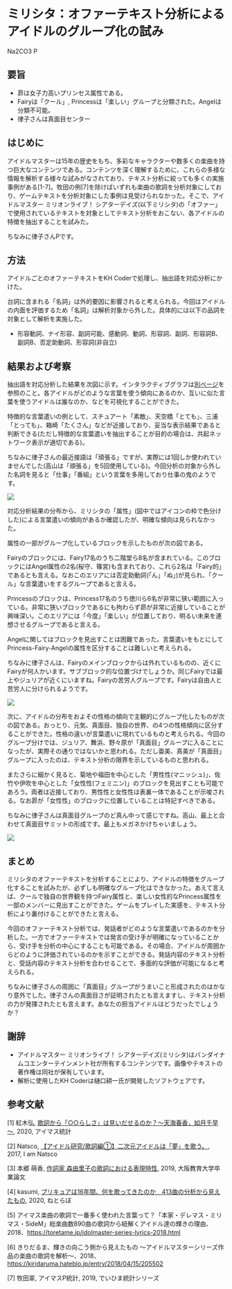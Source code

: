 # ミリシタ：オファーテキスト分析によるアイドルのグループ化の試み

Na2CO3 P

## 要旨

* 昴は女子力高いプリンセス属性である。
* Fairyは「クール」, Princessは「楽しい」グループと分類された。Angelは分類不可能。
* 律子さんは真面目センター

## はじめに

アイドルマスターは15年の歴史をもち、多彩なキャラクターや数多くの楽曲を持つ巨大なコンテンツである。コンテンツを深く理解するために、これらの多様な情報を解析する様々な試みがなされており、テキスト分析に絞っても多くの実施事例がある[1-7]。牧田の例[7]を除けばいずれも楽曲の歌詞を分析対象にしており、ゲームテキストを分析対象にした事例は見受けられなかった。そこで、アイドルマスター ミリオンライブ！ シアターデイズ(以下ミリシタ)の「オファー」で使用されているテキストを対象としてテキスト分析をおこない、各アイドルの特徴を抽出することを試みた。

ちなみに律子さんPです。


## 方法

アイドルごとのオファーテキストをKH Coderで処理し、抽出語を対応分析にかけた。

台詞に含まれる「名詞」は外的要因に影響されると考えられる。今回はアイドルの内面を評価するため「名詞」は解析対象から外した。具体的には以下の品詞を対象として解析を実施した。
   * 形容動詞、ナイ形容、副詞可能、感動詞、動詞、形容詞、副詞、形容詞B、副詞B、否定助動詞、形容詞(非自立)

## 結果および考察

抽出語を対応分析した結果を次図に示す。インタラクティブグラフは[別ページ](../../offer_text_analysis.html)を参照のこと。各アイドルがどのような言葉を使う傾向にあるのか、互いに似た言葉を使うアイドルは誰なのか、などを可視化することができた。

特徴的な言葉遣いの例として、スチュアート「素敵」、天空橋「とても」、三浦「とっても」、箱崎「たくさん」などが近接しており、妥当な表示結果であると判断できる(ただし特徴的な言葉遣いを抽出することが目的の場合は、共起ネットワーク表示が適切である)。

ちなみに律子さんの最近接語は「頑張る」ですが、実際には1回しか使われていませんでした(高山は「頑張る」を5回使用している)。今回分析の対象から外した名詞を見ると「仕事」「番組」という言葉を多用しており仕事の鬼のようです。

![](2020-08-23-17-52-13.png)


対応分析結果の分布から、ミリシタの「属性」(図中ではアイコンの枠で色分けした)による言葉遣いの傾向があるか確認したが、明確な傾向は見られなかった。

属性の一部がグループ化しているブロックを示したものが次の図である。

Fairyのブロックには、Fairy17名のうち二階堂ら8名が含まれている。このブロックにはAngel属性の2名(桜守、篠宮)も含まれており、これら2名は「Fairy的」であるとも言える。なおこのエリアには否定助動詞(「ん」「ぬ」)が見られ、「クール」な言葉遣いをするグループであると言える。

Princessのブロックは、Princess17名のうち徳川ら6名が非常に狭い範囲に入っている。非常に狭いブロックであるにも拘わらず昴が非常に近接していることが興味深い。このエリアには「今度」「楽しい」が位置しており、明るい未来を連想させるグループであると言える。

Angelに関してはブロックを見出すことは困難であった。言葉遣いをもとにしてPrincess-Fairy-Angelの属性を区分することは難しいと考えられる。

ちなみに律子さんは、Fairyのメインブロックからは外れているものの、近くにFairyが何人かいます。サブブロック的な位置づけでしょうか。同じFairyでは最上やジュリアが近くにいますね。Fairyの苦労人グループです。Fairyは自由人と苦労人に分けられるようです。

![](2020-08-23-17-53-06.png)

次に、アイドルの分布をおよその性格の傾向で主観的にグループ化したものが次の図である。おっとり、元気、真面目、独自の世界、の4つの性格傾向に区分することができた。性格の違いが言葉遣いに現れているものと考えられる。今回のグループ分けでは、ジュリア、舞浜、野々原が「真面目」グループに入ることになったが、実際その通りではないかと思われる。ただし亜美、真美が「真面目」グループに入ったのは、テキスト分析の限界を示しているものと思われる。

またさらに細かく見ると、菊地や福田を中心とした「男性性(マニッシュ)」、佐竹や伊吹を中心とした「女性性(フェミニン)」のブロックを見出すことも可能であろう。両者は近接しており、男性性と女性性は表裏一体であることが示唆される。なお昴が「女性性」のブロックに位置していることは特記すべきである。

ちなみに律子さんは真面目グループのど真ん中って感じですね。高山、最上と合わせて真面目サミットの形成です。最上もメガネかけちゃいましょう。

![](2020-08-23-18-13-18.png)


## まとめ

ミリシタのオファーテキストを分析することにより、アイドルの特徴をグループ化することを試みたが、必ずしも明確なグループ化はできなかった。あえて言えば、クールで独自の世界観を持つFairy属性と、楽しい女性的なPrincess属性を一部のメンバーに見出すことができた。ゲームをプレイした実感を、テキスト分析により裏付けることができたと言える。

今回のオファーテキスト分析では、発話者がどのような言葉遣いであるのかを分析した。一方でオファーテキストでは発言の受け手が明確になっていることから、受け手を分析の中心にすることも可能である。その場合、アイドルが周囲からどのように評価されているのかを示すことができる。発話内容のテキスト分析と、受話内容のテキスト分析を合わせることで、多面的な評価が可能になると考えられる。

ちなみに律子さんの周囲に「真面目」グループがうまいこと形成されたのはかなり意外でした。律子さんの真面目さが証明されたとも言えますし、テキスト分析の力が発揮されたとも言えます。あなたの担当アイドルはどうだったでしょうか？

## 謝辞
* アイドルマスター ミリオンライブ！ シアターデイズ(ミリシタ)はバンダイナムコエンターテインメント社が所有するコンテンツです。画像やテキストの著作権は同社が保有しています。
* 解析に使用したKH Coderは樋口耕一氏が開発したソフトウェアです。

## 参考文献
[1] 紅木弘, [歌詞から「○○らしさ」は見いだせるのか？～天海春香，如月千早～](https://idolmaster-statistics.hatenablog.com/entry/2020/01/14/010000), 2020, アイマス統計

[2] Natsco, [【アイドル研究/歌詞編①】二次元アイドルは「夢」を歌う。](http://iam-natsco.hateblo.jp/archive/2017/05/13), 2017, I am Natsco

[3] 本郷 萌香, [作詞家 森由里子の歌詞における表現特性](http://www.osaka-kyoiku.ac.jp/~kokugo/nonami/2019soturon/hongou.pdf), 2019, 大阪教育大学卒業論文

[4] kasumi, [プリキュアは16年間、何を歌ってきたのか　413曲の分析から見えたもの](https://nlab.itmedia.co.jp/nl/articles/2005/28/news024.html), 2020, ねとらぼ

[5] アイマス楽曲の歌詞で一番多く使われた言葉って？「本家・デレマス・ミリマス・SideM」総楽曲数890曲の歌詞から紐解くアイドル達の輝きの理由、2018、https://toretame.jp/idolmaster-series-lyrics-2018.html 

[6] きりだるま、輝きの向こう側から見えたもの 〜アイドルマスターシリーズ作品の楽曲の歌詞を解析〜、2018、https://kiridaruma.hateblo.jp/entry/2018/04/15/205502

[7] 牧田翠, アイマスP統計, 2019, でいひま統計シリーズ
